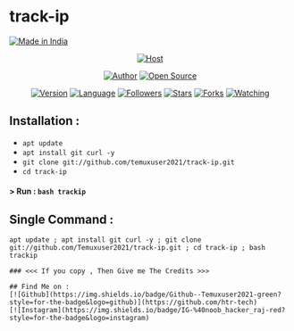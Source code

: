 # track-ip
<p align="left">
<a href="#"><img title="Made in India" src="https://img.shields.io/badge/MADE%20IN-India-green?colorA=%23ff0000&colorB=%23017e40&style=for-the-badge"></a>
</p>
<p align="center">
<a href="#"><img title="Host" src="https://raw.githubusercontent.com/Temuxuser2021/release-download/master/images/banner/trackip.png"></a>
</p>
<p align="center">
<a href="https://github.com/htr-tech"><img title="Author" src="https://img.shields.io/badge/Author-htr--tech-red.svg?style=for-the-badge&logo=github"></a>
<a href="#"><img title="Open Source" src="https://img.shields.io/badge/Open%20Source-%E2%9D%A4-green?style=for-the-badge"></a>
</p>
<p align="center">
<a href="#"><img title="Version" src="https://img.shields.io/badge/Version-2.0-green.svg?style=flat-square"></a>
<a href="#"><img title="Language" src="https://badges.frapsoft.com/bash/v1/bash.png?v=103"></a>
<a href="https://github.com/htr-tech/followers"><img title="Followers" src="https://img.shields.io/github/followers/Temuxser201?color=blue&style=flat-square"></a>
<a href="https://github.com/htr-tech/track-ip/stargazers/"><img title="Stars" src="https://img.shields.io/github/stars/Temuxuser2021/track-ip?color=red&style=flat-square"></a>
<a href="https://github.com/htr-tech/track-ip/network/members"><img title="Forks" src="https://img.shields.io/github/forks/Temuxuser2021/track-ip?color=red&style=flat-square"></a>
<a href="https://github.com/htr-tech/track-ip/watchers"><img title="Watching" src="https://img.shields.io/github/watchers/Temuxuser2021/track-ip?label=Watchers&color=blue&style=flat-square"></a>
</p>

## Installation :

* `apt update`
* `apt install git curl -y`
* `git clone git://github.com/temuxuser2021/track-ip.git`
* `cd track-ip`

#### > Run : `bash trackip`

## Single Command :
```
apt update ; apt install git curl -y ; git clone git://github.com/Temuxuser2021/track-ip.git ; cd track-ip ; bash trackip

### <<< If you copy , Then Give me The Credits >>>

## Find Me on :
[![Github](https://img.shields.io/badge/Github--Temuxuser2021-green?style=for-the-badge&logo=github)](https://github.com/htr-tech)
[![Instagram](https://img.shields.io/badge/IG-%40noob_hacker_raj-red?style=for-the-badge&logo=instagram)
